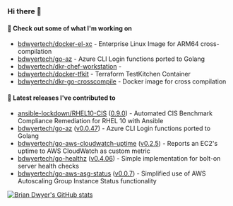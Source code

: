 ### Hi there 👋



#### 🔭 Check out some of what I'm working on

- [bdwyertech/docker-el-xc](https://github.com/bdwyertech/docker-el-xc) - Enterprise Linux Image for ARM64 cross-compilation
- [bdwyertech/go-az](https://github.com/bdwyertech/go-az) - Azure CLI Login functions ported to Golang
- [bdwyertech/dkr-chef-workstation](https://github.com/bdwyertech/dkr-chef-workstation) - 
- [bdwyertech/docker-tfkit](https://github.com/bdwyertech/docker-tfkit) - Terraform TestKitchen Container
- [bdwyertech/dkr-go-crosscompile](https://github.com/bdwyertech/dkr-go-crosscompile) - Docker image for cross compilation

####  🔭  Latest releases I've contributed to

- [ansible-lockdown/RHEL10-CIS](https://github.com/ansible-lockdown/RHEL10-CIS) ([0.9.0](https://github.com/ansible-lockdown/RHEL10-CIS/releases/tag/0.9.0)) - Automated CIS Benchmark Compliance Remediation for RHEL 10 with Ansible
- [bdwyertech/go-az](https://github.com/bdwyertech/go-az) ([v0.0.47](https://github.com/bdwyertech/go-az/releases/tag/v0.0.47)) - Azure CLI Login functions ported to Golang
- [bdwyertech/go-aws-cloudwatch-uptime](https://github.com/bdwyertech/go-aws-cloudwatch-uptime) ([v0.2.5](https://github.com/bdwyertech/go-aws-cloudwatch-uptime/releases/tag/v0.2.5)) - Reports an EC2&#39;s uptime to AWS CloudWatch as custom metric
- [bdwyertech/go-healthz](https://github.com/bdwyertech/go-healthz) ([v0.4.06](https://github.com/bdwyertech/go-healthz/releases/tag/v0.4.06)) - Simple implementation for bolt-on server health checks
- [bdwyertech/go-aws-asg-status](https://github.com/bdwyertech/go-aws-asg-status) ([v0.0.7](https://github.com/bdwyertech/go-aws-asg-status/releases/tag/v0.0.7)) - Simplified use of AWS Autoscaling Group Instance Status functionality

[![Brian Dwyer's GitHub stats](https://github-readme-stats.vercel.app/api?username=bdwyertech&show_icons=true&theme=gruvbox)](https://bdwyertech.net)
